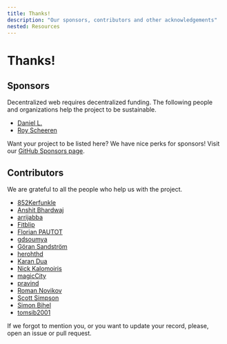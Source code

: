 ```yaml
---
title: Thanks!
description: "Our sponsors, contributors and other acknowledgements"
nested: Resources
---
```


# Thanks!

## Sponsors

Decentralized web requires decentralized funding. The following people and organizations help the project to be sustainable.

- [Daniel L.](https://github.com/dansan566)
- [Roy Scheeren](https://github.com/royscheeren)

Want your project to be listed here? We have nice perks for sponsors! Visit our [GitHub Sponsors page](https://github.com/sponsors/dipdup-io).

## Contributors

We are grateful to all the people who help us with the project.

- [852Kerfunkle](https://github.com/852Kerfunkle)
- [Anshit Bhardwaj](https://github.com/Anshit01)
- [arrijabba](https://github.com/arrijabba)
- [Fitblip](https://github.com/Fitblip)
- [Florian PAUTOT](https://github.com/xflpt)
- [gdsoumya](https://github.com/gdsoumya)
- [Göran Sandström](https://github.com/veqtor)
- [herohthd](https://github.com/herohthd)
- [Karan Dua](https://github.com/Karantezsure)
- [Nick Kalomoiris](https://github.com/nikos-kalomoiris)
- [magicCity](https://github.com/tezosmiami)
- [pravind](https://github.com/pravind)
- [Roman Novikov](https://github.com/mystdeim)
- [Scott Simpson](https://github.com/scottincrypto)
- [Simon Bihel](https://github.com/sbihel)
- [tomsib2001](https://github.com/tomsib2001)

If we forgot to mention you, or you want to update your record, please, open an issue or pull request.
